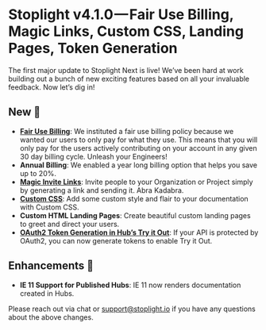 # Stoplight v4.1.0 — Fair Use Billing, Magic Links, Custom CSS, Landing Pages, Token Generation
The first major update to Stoplight Next is live! We’ve been hard at work building out a bunch of new exciting features based on all your invaluable feedback. Now let’s dig in!

## New 🚀
- **[Fair Use Billing](https://docs.stoplight.io/platform/getting-started/billing)**: We instituted a fair use billing policy because we wanted our users to only pay for what they use. This means that you will only pay for the users actively contributing on your account in any given 30 day billing cycle. Unleash your Engineers! 
- **Annual Billing**: We enabled a year long billing option that helps you save up to 20%. 
- **[Magic Invite Links](https://docs.stoplight.io/platform/organizations/invite-people)**: Invite people to your Organization or Project simply by generating a link and sending it. Abra Kadabra. 
- **[Custom CSS](https://docs.stoplight.io/documentation/design/custom-css)**: Add some custom style and flair to your documentation with Custom CSS. 
- **Custom HTML Landing Pages**: Create beautiful custom landing pages to greet and direct your users. 
- **[OAuth2 Token Generation in Hub’s Try it Out](https://docs.stoplight.io/documentation/oauth-hubs)**: If your API is protected by OAuth2, you can now generate tokens to enable Try it Out. 

## Enhancements 💪
- **IE 11 Support for Published Hubs**: IE 11 now renders documentation created in Hubs. 

Please reach out via chat or support@stoplight.io if you have any questions about the above changes.
